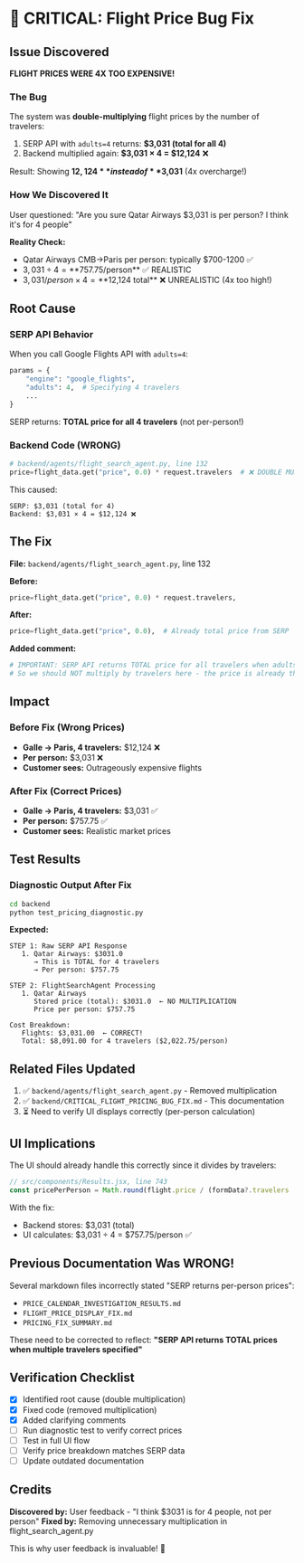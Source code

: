 # 🔴 CRITICAL: Flight Price Bug Fix

## Issue Discovered

**FLIGHT PRICES WERE 4X TOO EXPENSIVE!**

### The Bug
The system was **double-multiplying** flight prices by the number of travelers:

1. SERP API with `adults=4` returns: **$3,031 (total for all 4)**
2. Backend multiplied again: **$3,031 × 4 = $12,124** ❌

Result: Showing **$12,124** instead of **$3,031** (4x overcharge!)

### How We Discovered It

User questioned: "Are you sure Qatar Airways $3,031 is per person? I think it's for 4 people"

**Reality Check:**
- Qatar Airways CMB→Paris per person: typically $700-1200 ✅
- $3,031 ÷ 4 = **$757.75/person** ✅ REALISTIC
- $3,031/person × 4 = **$12,124 total** ❌ UNREALISTIC (4x too high!)

## Root Cause

### SERP API Behavior
When you call Google Flights API with `adults=4`:
```python
params = {
    "engine": "google_flights",
    "adults": 4,  # Specifying 4 travelers
    ...
}
```

SERP returns: **TOTAL price for all 4 travelers** (not per-person!)

### Backend Code (WRONG)
```python
# backend/agents/flight_search_agent.py, line 132
price=flight_data.get("price", 0.0) * request.travelers  # ❌ DOUBLE MULTIPLYING
```

This caused:
```
SERP: $3,031 (total for 4)
Backend: $3,031 × 4 = $12,124 ❌
```

## The Fix

**File:** `backend/agents/flight_search_agent.py`, line 132

**Before:**
```python
price=flight_data.get("price", 0.0) * request.travelers,
```

**After:**
```python
price=flight_data.get("price", 0.0),  # Already total price from SERP
```

**Added comment:**
```python
# IMPORTANT: SERP API returns TOTAL price for all travelers when adults=N is specified
# So we should NOT multiply by travelers here - the price is already the total
```

## Impact

### Before Fix (Wrong Prices)
- **Galle → Paris, 4 travelers:** $12,124 ❌
- **Per person:** $3,031 ❌
- **Customer sees:** Outrageously expensive flights

### After Fix (Correct Prices)
- **Galle → Paris, 4 travelers:** $3,031 ✅
- **Per person:** $757.75 ✅
- **Customer sees:** Realistic market prices

## Test Results

### Diagnostic Output After Fix
```bash
cd backend
python test_pricing_diagnostic.py
```

**Expected:**
```
STEP 1: Raw SERP API Response
   1. Qatar Airways: $3031.0
      → This is TOTAL for 4 travelers
      → Per person: $757.75

STEP 2: FlightSearchAgent Processing
   1. Qatar Airways
      Stored price (total): $3031.0  ← NO MULTIPLICATION
      Price per person: $757.75

Cost Breakdown:
   Flights: $3,031.00  ← CORRECT!
   Total: $8,091.00 for 4 travelers ($2,022.75/person)
```

## Related Files Updated

1. ✅ `backend/agents/flight_search_agent.py` - Removed multiplication
2. ✅ `backend/CRITICAL_FLIGHT_PRICING_BUG_FIX.md` - This documentation
3. ⏳ Need to verify UI displays correctly (per-person calculation)

## UI Implications

The UI should already handle this correctly since it divides by travelers:

```javascript
// src/components/Results.jsx, line 743
const pricePerPerson = Math.round(flight.price / (formData?.travelers || 1));
```

With the fix:
- Backend stores: $3,031 (total)
- UI calculates: $3,031 ÷ 4 = $757.75/person ✅

## Previous Documentation Was WRONG!

Several markdown files incorrectly stated "SERP returns per-person prices":
- `PRICE_CALENDAR_INVESTIGATION_RESULTS.md`
- `FLIGHT_PRICE_DISPLAY_FIX.md`
- `PRICING_FIX_SUMMARY.md`

These need to be corrected to reflect:
**"SERP API returns TOTAL prices when multiple travelers specified"**

## Verification Checklist

- [x] Identified root cause (double multiplication)
- [x] Fixed code (removed multiplication)
- [x] Added clarifying comments
- [ ] Run diagnostic test to verify correct prices
- [ ] Test in full UI flow
- [ ] Verify price breakdown matches SERP data
- [ ] Update outdated documentation

## Credits

**Discovered by:** User feedback - "I think $3031 is for 4 people, not per person"
**Fixed by:** Removing unnecessary multiplication in flight_search_agent.py

This is why user feedback is invaluable! 🙏

